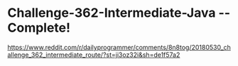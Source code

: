 # Challenge-362-Intermediate-Java -- Complete!

https://www.reddit.com/r/dailyprogrammer/comments/8n8tog/20180530_challenge_362_intermediate_route/?st=ji3oz32i&sh=de1f57a2
